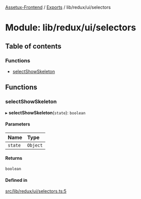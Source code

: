 [Assetux-Frontend](../README.md) / [Exports](../modules.md) / lib/redux/ui/selectors

# Module: lib/redux/ui/selectors

## Table of contents

### Functions

- [selectShowSkeleton](lib_redux_ui_selectors.md#selectshowskeleton)

## Functions

### selectShowSkeleton

▸ **selectShowSkeleton**(`state`): `boolean`

#### Parameters

| Name | Type |
| :------ | :------ |
| `state` | `Object` |

#### Returns

`boolean`

#### Defined in

[src/lib/redux/ui/selectors.ts:5](https://github.com/ASSETUX/frontend/blob/9a68660/src/lib/redux/ui/selectors.ts#L5)
